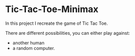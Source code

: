 # Tic-Tac-Toe-Minimax

In this project I recreate the game of Tic Tac Toe.

There are different possibilities, you can either play against:
- another human
- a random computer.
